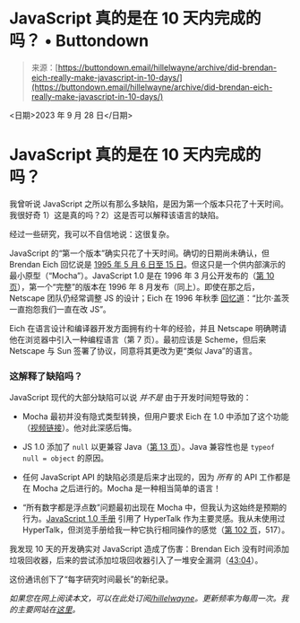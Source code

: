 <!--yml

类别：未分类

日期：2024-05-27 14:26:03

-->

# JavaScript 真的是在 10 天内完成的吗？ • Buttondown

> 来源：[https://buttondown.email/hillelwayne/archive/did-brendan-eich-really-make-javascript-in-10-days/](https://buttondown.email/hillelwayne/archive/did-brendan-eich-really-make-javascript-in-10-days/)

<日期>2023 年 9 月 28 日</日期>

# JavaScript 真的是在 10 天内完成的吗？

我曾听说 JavaScript 之所以有那么多缺陷，是因为第一个版本只花了十天时间。我很好奇 1）这是真的吗？2）这是否可以解释该语言的缺陷。

经过一些研究，我可以不自信地说：这很复杂。

JavaScript 的“第一个版本”确实只花了十天时间。确切的日期尚未确认，但 Brendan Eich 回忆说是 [1995 年 5 月 6 日至 15 日](https://www.quora.com/In-which-10-days-of-May-did-Brendan-Eich-write-JavaScript-Mocha-in-1995)。但这只是一个供内部演示的最小原型（“Mocha”）。JavaScript 1.0 是在 1996 年 3 月公开发布的（[第 10 页](http://www.wirfs-brock.com/allen/jshopl.pdf)），第一个“完整”的版本在 1996 年 8 月发布（同上）。即使在那之后，Netscape 团队仍经常调整 JS 的设计；Eich 在 1996 年秋季 [回忆道](https://brendaneich.com/2011/06/)：“比尔·盖茨一直抱怨我们一直在改 JS”。

Eich 在语言设计和编译器开发方面拥有约十年的经验，并且 Netscape 明确聘请他在浏览器中引入一种编程语言（第 7 页）。最初应该是 Scheme，但后来 Netscape 与 Sun 签署了协议，同意将其更改为更“类似 Java”的语言。

### 这解释了缺陷吗？

JavaScript 现代的大部分缺陷可以说 *并不是* 由于开发时间短导致的：

+   Mocha 最初并没有隐式类型转换，但用户要求 Eich 在 1.0 中添加了这个功能（[视频链接](https://youtu.be/krB0enBeSiE?si=s9_oUf9Tp9Nxz-qh&t=2503)）。他对此深感后悔。

+   JS 1.0 添加了 `null` 以更兼容 Java（[第 13 页](http://www.wirfs-brock.com/allen/jshopl.pdf)）。Java 兼容性也是 `typeof null = object` 的原因。

+   任何 JavaScript API 的缺陷必须是后来才出现的，因为 *所有* 的 API 工作都是在 Mocha 之后进行的。Mocha 是一种相当简单的语言！

+   “所有数字都是浮点数”问题最初出现在 Mocha 中，但我认为这始终是预期的行为。[JavaScript 1.0 手册](https://web.archive.org/web/19970613234917/http://home.netscape.com/eng/mozilla/2.0/handbook/javascript/index.html) 引用了 HyperTalk 作为主要灵感。我从未使用过 HyperTalk，但浏览手册给我一种它执行相同操作的感觉（[第 102 页](https://cancel.fm/stuff/share/HyperCard_Script_Language_Guide_1.pdf)，517）。

我发现 10 天的开发确实对 JavaScript 造成了伤害：Brendan Eich 没有时间添加垃圾回收器，后来的尝试添加垃圾回收器引入了一堆安全漏洞（[43:04](https://youtu.be/krB0enBeSiE?si=dHTMzc0DXbj-1ELQ&t=2584)）。

这份通讯创下了“每字研究时间最长”的新纪录。

*如果您在网上阅读本文，可以在此处订阅[/hillelwayne](/hillelwayne)。更新频率为每周一次。我的主要网站在[这里](https://www.hillelwayne.com)。*
